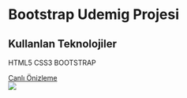 <h1>Bootstrap Udemig Projesi </h1>
<h2>Kullanlan Teknolojiler</h2>
<p>HTML5 CSS3 BOOTSTRAP</p>
<a href="https://udemig.netlify.app/index.html">Canlı Önizleme</a>
<br>
<img src="/images/onizleme.gif" >
